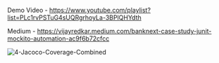 Demo Video - https://www.youtube.com/playlist?list=PLc1rvPSTuG4sUQRgrhoyLa-3BPlQHYdth

Medium     - https://vijayredkar.medium.com/banknext-case-study-junit-mockito-automation-ac9f6b72cfcc

![4-Jacoco-Coverage-Combined](https://github.com/vijayredkar/junit-mockito-automation/assets/25388646/7681026e-b618-4a66-a75e-3a2edfebbbc3)
